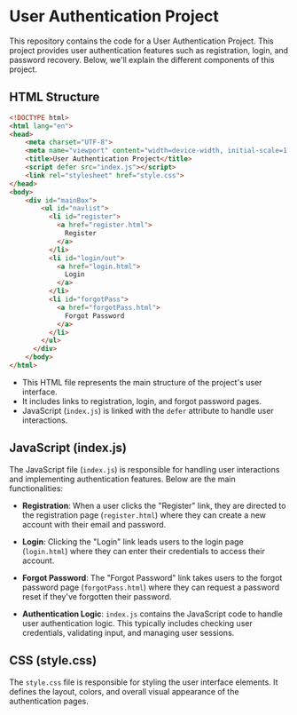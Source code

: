 # User Authentication Project

This repository contains the code for a User Authentication Project. This project provides user authentication features such as registration, login, and password recovery. Below, we'll explain the different components of this project.

## HTML Structure

```html
<!DOCTYPE html>
<html lang="en">
<head>
    <meta charset="UTF-8">
    <meta name="viewport" content="width=device-width, initial-scale=1.0">
    <title>User Authentication Project</title>
    <script defer src="index.js"></script>
    <link rel="stylesheet" href="style.css">
</head>
<body>
    <div id="mainBox">
        <ul id="navlist">
          <li id="register">
            <a href="register.html">
              Register
            </a>
          </li>
          <li id="login/out">
            <a href="login.html">
              Login
            </a>
          </li>
          <li id="forgotPass">
            <a href="forgotPass.html">
              Forgot Password
            </a>
          </li>
        </ul>
      </div>
    </body>
</html>
```

- This HTML file represents the main structure of the project's user interface.
- It includes links to registration, login, and forgot password pages.
- JavaScript (`index.js`) is linked with the `defer` attribute to handle user interactions.

## JavaScript (index.js)

The JavaScript file (`index.js`) is responsible for handling user interactions and implementing authentication features. Below are the main functionalities:

- **Registration**: When a user clicks the "Register" link, they are directed to the registration page (`register.html`) where they can create a new account with their email and password.

- **Login**: Clicking the "Login" link leads users to the login page (`login.html`) where they can enter their credentials to access their account.

- **Forgot Password**: The "Forgot Password" link takes users to the forgot password page (`forgotPass.html`) where they can request a password reset if they've forgotten their password.

- **Authentication Logic**: `index.js` contains the JavaScript code to handle user authentication logic. This typically includes checking user credentials, validating input, and managing user sessions.

## CSS (style.css)

The `style.css` file is responsible for styling the user interface elements. It defines the layout, colors, and overall visual appearance of the authentication pages.

